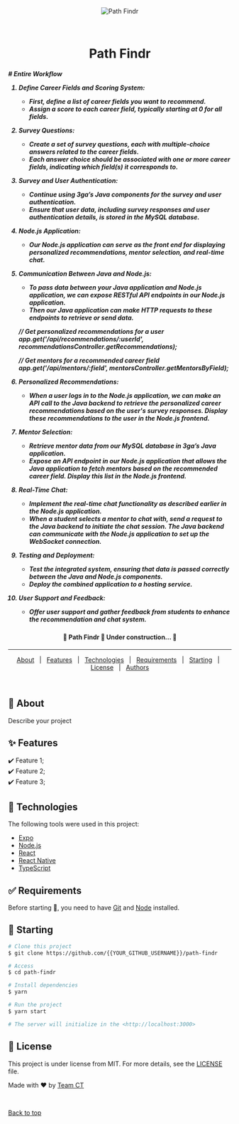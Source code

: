<div align="center" id="top"> 
  <img src="./.github/app.gif" alt="Path Findr" />

  &#xa0;

  <!-- <a href="https://pathfindr.netlify.app">Demo</a> -->
</div>

<h1 align="center">Path Findr</h1>

<p align="center">
  <!-- <img alt="Github top language" src="https://img.shields.io/github/languages/top/{{YOUR_GITHUB_USERNAME}}/path-findr?color=56BEB8">

  <!-- <img alt="Github language count" src="https://img.shields.io/github/languages/count/{{YOUR_GITHUB_USERNAME}}/path-findr?color=56BEB8"> -->

  <!-- <img alt="Repository size" src="https://img.shields.io/github/repo-size/{{YOUR_GITHUB_USERNAME}}/path-findr?color=56BEB8"> -->

  <!-- <img alt="License" src="https://img.shields.io/github/license/{{YOUR_GITHUB_USERNAME}}/path-findr?color=56BEB8"> --> 

  <!-- <img alt="Github issues" src="https://img.shields.io/github/issues/{{YOUR_GITHUB_USERNAME}}/path-findr?color=56BEB8" /> -->

  <!-- <img alt="Github forks" src="https://img.shields.io/github/forks/{{YOUR_GITHUB_USERNAME}}/path-findr?color=56BEB8" /> -->

  <!-- <img alt="Github stars" src="https://img.shields.io/github/stars/{{YOUR_GITHUB_USERNAME}}/path-findr?color=56BEB8" /> -->
</p>

<!-- Status -->
<h5 align center>
	# Entire Workflow

1. **Define Career Fields and Scoring System**:
    - First, define a list of career fields you want to recommend.
    - Assign a score to each career field, typically starting at 0 for all fields.
2. **Survey Questions**:
    - Create a set of survey questions, each with multiple-choice answers related to the career fields.
    - Each answer choice should be associated with one or more career fields, indicating which field(s) it corresponds to.
3. **Survey and User Authentication**:
    - Continue using 3ga’s Java components for the survey and user authentication.
    - Ensure that user data, including survey responses and user authentication details, is stored in the MySQL database.
4. **Node.js Application**:
    - Our Node.js application can serve as the front end for displaying personalized recommendations, mentor selection, and real-time chat.
5. **Communication Between Java and Node.js**:
    - To pass data between your Java application and Node.js application, we can expose RESTful API endpoints in our Node.js application.
    - Then our Java application can make HTTP requests to these endpoints to retrieve or send data.
    
    // Get personalized recommendations for a user
    app.get('/api/recommendations/:userId', recommendationsController.getRecommendations);
    
    // Get mentors for a recommended career field
    app.get('/api/mentors/:field', mentorsController.getMentorsByField);
    
6. **Personalized Recommendations**:
    - When a user logs in to the Node.js application, we can make an API call to the Java backend to retrieve the personalized career recommendations based on the user's survey responses. Display these recommendations to the user in the Node.js frontend.
7. **Mentor Selection**:
    - Retrieve mentor data from our MySQL database in 3ga’s Java application.
    - Expose an API endpoint in our Node.js application that allows the Java application to fetch mentors based on the recommended career field. Display this list in the Node.js frontend.
8. **Real-Time Chat**:
    - Implement the real-time chat functionality as described earlier in the Node.js application.
    - When a student selects a mentor to chat with, send a request to the Java backend to initiate the chat session. The Java backend can communicate with the Node.js application to set up the WebSocket connection.
9. **Testing and Deployment**:
    - Test the integrated system, ensuring that data is passed correctly between the Java and Node.js components.
    - Deploy the combined application to a hosting service.
10. **User Support and Feedback**:
    - Offer user support and gather feedback from students to enhance the recommendation and chat system.
</h5>
 <h4 align="center"> 
	🚧  Path Findr 🚀 Under construction...  🚧
</h4>  
<!-- git config --global user.email "you@example.com" -->
<!-- git config --global user.name "Your Name" -->

<hr>

<p align="center">
  <a href="#dart-about">About</a> &#xa0; | &#xa0; 
  <a href="#sparkles-features">Features</a> &#xa0; | &#xa0;
  <a href="#rocket-technologies">Technologies</a> &#xa0; | &#xa0;
  <a href="#white_check_mark-requirements">Requirements</a> &#xa0; | &#xa0;
  <a href="#checkered_flag-starting">Starting</a> &#xa0; | &#xa0;
  <a href="#memo-license">License</a> &#xa0; | &#xa0;
  <a href="https://github.com/{{YOUR_GITHUB_USERNAME}}" target="_blank">Authors</a>
</p>

<br>

## :dart: About ##

Describe your project

## :sparkles: Features ##

:heavy_check_mark: Feature 1;\
:heavy_check_mark: Feature 2;\
:heavy_check_mark: Feature 3;

## :rocket: Technologies ##

The following tools were used in this project:

- [Expo](https://expo.io/)
- [Node.js](https://nodejs.org/en/)
- [React](https://pt-br.reactjs.org/)
- [React Native](https://reactnative.dev/)
- [TypeScript](https://www.typescriptlang.org/)

## :white_check_mark: Requirements ##

Before starting :checkered_flag:, you need to have [Git](https://git-scm.com) and [Node](https://nodejs.org/en/) installed.

## :checkered_flag: Starting ##

```bash
# Clone this project
$ git clone https://github.com/{{YOUR_GITHUB_USERNAME}}/path-findr

# Access
$ cd path-findr

# Install dependencies
$ yarn

# Run the project
$ yarn start

# The server will initialize in the <http://localhost:3000>
```

## :memo: License ##

This project is under license from MIT. For more details, see the [LICENSE](LICENSE.md) file.


Made with :heart: by <a href="https://github.com/{{YOUR_GITHUB_USERNAME}}" target="_blank">Team CT</a>

&#xa0;

<a href="#top">Back to top</a>
